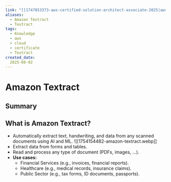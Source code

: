 ```yaml
---
link: "[[1747853373-aws-certified-solution-architect-associate-2025|aws Certified Solution Architect Associate 2025]]"
aliases: 
  - Amazon Textract
  - Textract
tags:
  - Knowledge
  - aws
  - cloud
  - certificate
  - Textract
created_date:
  2025-08-02
---
```

# Amazon Textract
## Summary
## What is Amazon Textract?
- Automatically extract text, handwriting, and data from any scanned documents using AI and ML.
![[1754154482-amazon-textract.webp]]
- Extract data from forms and tables.
- Read and process any type of document (PDFs, images, ...).
- **Use cases:**
  - Financial Services (e.g., invoices, financial reports).
  - Healthcare (e.g., medical records, insurance claims).
  - Public Sector (e.g., tax forms, ID documents, passports).



